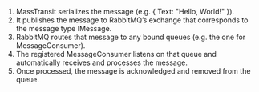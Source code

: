 1. MassTransit serializes the message (e.g. { Text: "Hello, World!" }).
2. It publishes the message to RabbitMQ’s exchange that corresponds to the message type IMessage.
3. RabbitMQ routes that message to any bound queues (e.g. the one for MessageConsumer).
4. The registered MessageConsumer listens on that queue and automatically receives and processes the message.
5. Once processed, the message is acknowledged and removed from the queue.
